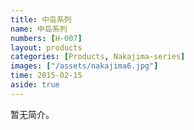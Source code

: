 ```yaml
---
title: 中岛系列
name: 中岛系列
numbers: [H-007]
layout: products
categories: [Products, Nakajima-series]
images: ["/assets/nakajima6.jpg"]
time: 2015-02-15
aside: true
---
```


暂无简介。

